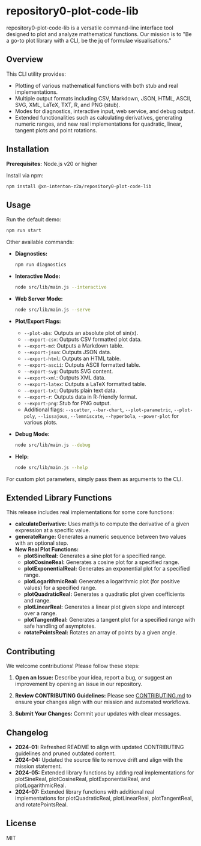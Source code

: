 # repository0-plot-code-lib

repository0-plot-code-lib is a versatile command-line interface tool designed to plot and analyze mathematical functions. 
Our mission is to "Be a go-to plot library with a CLI, be the jq of formulae visualisations." 

## Overview

This CLI utility provides:

- Plotting of various mathematical functions with both stub and real implementations.
- Multiple output formats including CSV, Markdown, JSON, HTML, ASCII, SVG, XML, LaTeX, TXT, R, and PNG (stub).
- Modes for diagnostics, interactive input, web service, and debug output.
- Extended functionalities such as calculating derivatives, generating numeric ranges, and new real implementations for quadratic, linear, tangent plots and point rotations.

## Installation

**Prerequisites:** Node.js v20 or higher

Install via npm:

```bash
npm install @xn-intenton-z2a/repository0-plot-code-lib
```

## Usage

Run the default demo:

```bash
npm run start
```

Other available commands:

- **Diagnostics:**
  ```bash
  npm run diagnostics
  ```

- **Interactive Mode:**
  ```bash
  node src/lib/main.js --interactive
  ```

- **Web Server Mode:**
  ```bash
  node src/lib/main.js --serve
  ```

- **Plot/Export Flags:**
  - `--plot-abs`: Outputs an absolute plot of sin(x).
  - `--export-csv`: Outputs CSV formatted plot data.
  - `--export-md`: Outputs a Markdown table.
  - `--export-json`: Outputs JSON data.
  - `--export-html`: Outputs an HTML table.
  - `--export-ascii`: Outputs ASCII formatted table.
  - `--export-svg`: Outputs SVG content.
  - `--export-xml`: Outputs XML data.
  - `--export-latex`: Outputs a LaTeX formatted table.
  - `--export-txt`: Outputs plain text data.
  - `--export-r`: Outputs data in R-friendly format.
  - `--export-png`: Stub for PNG output.
  - Additional flags: `--scatter`, `--bar-chart`, `--plot-parametric`, `--plot-poly`, `--lissajous`, `--lemniscate`, `--hyperbola`, `--power-plot` for various plots.

- **Debug Mode:**
  ```bash
  node src/lib/main.js --debug
  ```

- **Help:**
  ```bash
  node src/lib/main.js --help
  ```

For custom plot parameters, simply pass them as arguments to the CLI.

## Extended Library Functions

This release includes real implementations for some core functions:

- **calculateDerivative:** Uses mathjs to compute the derivative of a given expression at a specific value.
- **generateRange:** Generates a numeric sequence between two values with an optional step.
- **New Real Plot Functions:**
  - **plotSineReal:** Generates a sine plot for a specified range.
  - **plotCosineReal:** Generates a cosine plot for a specified range.
  - **plotExponentialReal:** Generates an exponential plot for a specified range.
  - **plotLogarithmicReal:** Generates a logarithmic plot (for positive values) for a specified range.
  - **plotQuadraticReal:** Generates a quadratic plot given coefficients and range.
  - **plotLinearReal:** Generates a linear plot given slope and intercept over a range.
  - **plotTangentReal:** Generates a tangent plot for a specified range with safe handling of asymptotes.
  - **rotatePointsReal:** Rotates an array of points by a given angle.

## Contributing

We welcome contributions! Please follow these steps:

1. **Open an Issue:**
   Describe your idea, report a bug, or suggest an improvement by opening an issue in our repository.

2. **Review CONTRIBUTING Guidelines:**
   Please see [CONTRIBUTING.md](./CONTRIBUTING.md) to ensure your changes align with our mission and automated workflows.

3. **Submit Your Changes:**
   Commit your updates with clear messages.

## Changelog

- **2024-01:** Refreshed README to align with updated CONTRIBUTING guidelines and pruned outdated content.
- **2024-04:** Updated the source file to remove drift and align with the mission statement.
- **2024-05:** Extended library functions by adding real implementations for plotSineReal, plotCosineReal, plotExponentialReal, and plotLogarithmicReal.
- **2024-07:** Extended library functions with additional real implementations for plotQuadraticReal, plotLinearReal, plotTangentReal, and rotatePointsReal.

## License

MIT
